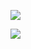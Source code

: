 <p align="left">
  <img src="https://github-readme-stats.vercel.app/api?username=V1lch1s&count_private=true&show_icons=true&hide_border=true&theme=merko&include_all_commits=true&hide_border=true&card_width=500&bg_color=000000&hide_title=false&border_radius=15.0"/>
  
  <!-- Parámetros:
    username=V1lch1s
    &count_private=true - 
    &show_icons=true - Mostrar íconos
    &theme=merko - Tema merko
    &hide_border=true - Quita el borde
    &include_all_commits=true - Incluye todos los commits, no solo los del año actual
    &hide_title=false - Muestra el título
    &card_width=500 - Ancho personalizado
    &line_height=30 - Altura de línea
    &bg_color=000000 - Color de fondo personalizado
    &title_color=ffffff - Color del título
  -->
  
</p>
<p align="left">
  <img src="https://github-readme-stats.vercel.app/api/top-langs/?username=V1lch1s&layout=compact&theme=merko&hide_border=true&include_all_commits=true&card_width=300&show_icons=true&border_radius=15.0"/>
</p>

<!-- Íconos
<a href="https://www.python.org" target="_blank" rel="noreferrer">
    <img src="https://raw.githubusercontent.com/devicons/devicon/master/icons/python/python-original.svg" alt="python" width="40" height="40">
  </a>
  <a href="https://www.java.com" target="_blank" rel="noreferrer">
    <img src="https://raw.githubusercontent.com/devicons/devicon/master/icons/java/java-original.svg" alt="java" width="40" height="40">
  </a>
  <a href="https://www.php.net/" target="_blank" rel="noreferrer">
    <img src="https://raw.githubusercontent.com/devicons/devicon/master/icons/php/php-original.svg" alt="java" width="40" height="40">
  </a>
--->

<!---
V1lch1s/V1lch1s is a ✨ special ✨ repository because its `README.md` (this file) appears on your GitHub profile.
You can click the Preview link to take a look at your changes.
--->
